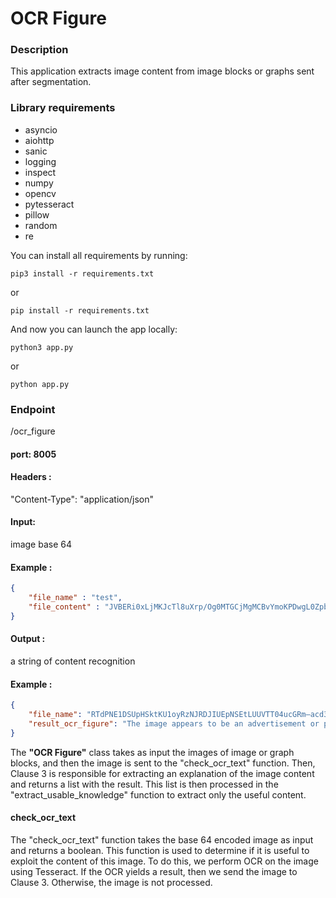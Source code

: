 # OCR Figure

### Description

This application extracts image content from image blocks or graphs sent after segmentation.

### Library requirements

* asyncio
* aiohttp
* sanic
* logging
* inspect
* numpy
* opencv
* pytesseract
* pillow
* random
* re

You can install all requirements by running:

```agsl
pip3 install -r requirements.txt
```

or

```agsl
pip install -r requirements.txt
```

And now you can launch the app locally:

```agsl
python3 app.py
```

or

```agsl
python app.py
```

### Endpoint
/ocr_figure

#### port: 8005

#### Headers :
"Content-Type": "application/json"

#### Input:
image base 64

#### Example : 

```json
{
    "file_name" : "test",
    "file_content" : "JVBERi0xLjMKJcTl8uXrp/Og0MTGCjMgMCBvYmoKPDwgL0ZpbHRlciAvRmxhdGVEZWNvZGUgL0xlbmd0aCA2MCA+PgpzdHJlYW0KeAErVAhUKFTQD0gtSk4tKClNzFEoygQKmJpYKBgAobGZhYKxkYKRoZFCcq6CvmeuoYJLPlBLIAC+1Q6bCmVuZHN0cmVhbQplbmRvYmoKMSAwIG9iago8PCAvVHlwZSAvUGFnZSAvUGFyZW50IDIgMCBSIC9SZXNvdXJjZXMgNCAwIFIgL0NvbnRlbnRzIDMgMCBSIC9NZWRpYUJveCBbMCAwIDYxMiA3OTJdCj4"
}
```

#### Output :
a string of content recognition

#### Example : 

```json
{
    "file_name": "RTdPNE1DSUpHSktKU1oyRzNJRDJIUEpNSEtLUUVTT04ucGRm—acd3c9107f7f3b51494a7a8dd8309826db6240bc956c2ce5a988de21081b2df5—page1—figure—13",
    "result_ocr_figure": "The image appears to be an advertisement or promotional material for a company called \"Projecteurs\" that specializes in lighting solutions for interior architecture projects. The main text prominently displays the phrase \"SE LANCER DANS L'ARCHITECTURE D'INTERIEUR\" which translates to \"Get started in interior architecture\".\n\nThe image depicts two people, a man and a woman, working on an interior design project using various tools and equipment. The man is shown standing on a ladder, likely projecting or displaying something, while the woman is seated at a desk, presumably working on plans or designs.\n\nThe image also includes the logos of two companies, \"BPI France\" and \"Création\", which are likely partners or sponsors of the Projecteurs company. 1. The company \"Projecteurs\" specializes in lighting solutions for interior architecture projects.\n2. The main text encourages people to \"Get started in interior architecture\".\n3. The image depicts two people, a man and a woman, working on an interior design project.\n4. The man is standing on a ladder, likely projecting or displaying something.\n5. The woman is seated at a desk, presumably working on plans or designs.\n6. The image includes the logos of two companies, \"BPI France\" and \"Création\", which are likely partners or sponsors of Projecteurs. The knowledge extraction task for this image was relatively straightforward, as the image clearly conveys information about the Projecteurs company and its focus on interior architecture projects. The visual elements, such as the people working on the project and the tools and equipment they are using, provide clear and specific details that can be extracted as knowledge. The inclusion of the partner company logos also provides additional context about the image. Overall, the image is well-designed and communicates its message effectively, making the knowledge extraction process relatively easy."
}
```

The **"OCR Figure"** class takes as input the images of image or graph blocks, and then the image is sent to the "check_ocr_text" function. Then, Clause 3 is responsible for extracting an explanation of the image content and returns a list with the result. This list is then processed in the "extract_usable_knowledge" function to extract only the useful content.

#### check_ocr_text

The "check_ocr_text" function takes the base 64 encoded image as input and returns a boolean. This function is used to determine if it is useful to exploit the content of this image. To do this, we perform OCR on the image using Tesseract. If the OCR yields a result, then we send the image to Clause 3. Otherwise, the image is not processed.
